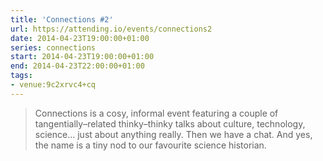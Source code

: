 ```yaml
---
title: 'Connections #2'
url: https://attending.io/events/connections2
date: 2014-04-23T19:00:00+01:00
series: connections
start: 2014-04-23T19:00:00+01:00
end: 2014-04-23T22:00:00+01:00
tags:
- venue:9c2xrvc4+cq
---
```

> Connections is a cosy, informal event featuring a couple of tangentially–related thinky–thinky talks about culture, technology, science… just about anything really. Then we have a chat. And yes, the name is a tiny nod to our favourite science historian.
